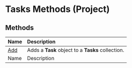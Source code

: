 
# Tasks Methods (Project)

## Methods



|**Name**|**Description**|
|:-----|:-----|
| [Add](a6e2186b-610c-0888-a22a-8b7deba3f53f.md)|Adds a  **Task** object to a **Tasks** collection.|
|Name|Description|
